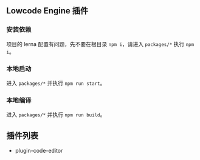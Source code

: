 ## Lowcode Engine 插件

### 安装依赖

项目的 lerna 配置有问题，先不要在根目录 `npm i`，请进入 `packages/*` 执行 `npm i`。

### 本地启动

进入 `packages/*` 并执行 `npm run start`。

### 本地编译

进入 `packages/*` 并执行 `npm run build`。

## 插件列表

- plugin-code-editor
